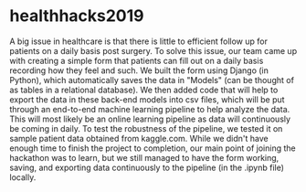 # healthhacks2019

A big issue in healthcare is that there is little to efficient follow up for patients on a daily basis post surgery. To solve this issue, our team came up with creating a simple form that patients can fill out on a daily basis recording how they feel and such. We built the form using Django (in Python), which automatically saves the data in "Models" (can be thought of as tables in a relational database). We then added code that will help to export the data in these back-end models into csv files, which will be put through an end-to-end machine learning pipeline to help analyze the data. This will most likely be an online learning pipeline as data will continuously be coming in daily. To test the robustness of the pipeline, we tested it on sample patient data obtained from kaggle.com. While we didn't have enough time to finish the project to completion, our main point of joining the hackathon was to learn, but we still managed to have the form working, saving, and exporting data continuously to the pipeline (in the .ipynb file) locally. 
